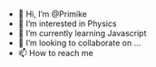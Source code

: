 - 👋 Hi, I’m @Primike
- 👀 I’m interested in Physics
- 🌱 I’m currently learning Javascript
- 💞️ I’m looking to collaborate on ...
- 📫 How to reach me

<!---
Primike/Primike is a ✨ special ✨ repository because its `README.md` (this file) appears on your GitHub profile.
You can click the Preview link to take a look at your changes.
--->
